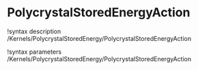 <!-- MOOSE Documentation Stub: Remove this when content is added. -->

# PolycrystalStoredEnergyAction

!syntax description /Kernels/PolycrystalStoredEnergy/PolycrystalStoredEnergyAction

!syntax parameters /Kernels/PolycrystalStoredEnergy/PolycrystalStoredEnergyAction
